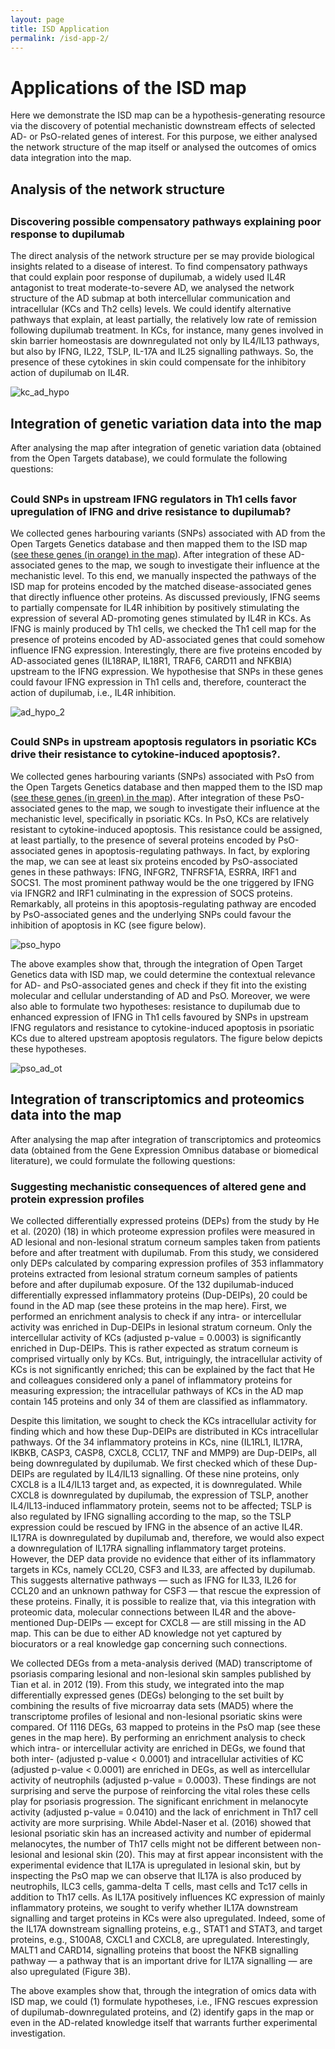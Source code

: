 ```yaml
---
layout: page
title: ISD Application
permalink: /isd-app-2/
---
```


# Applications of the ISD map

Here we demonstrate the ISD map can be a hypothesis-generating resource via the discovery of potential mechanistic downstream effects of selected AD- or PsO-related genes of interest. For this purpose, we either analysed the network structure of the map itself or analysed the outcomes of omics data integration into the map.

## Analysis of the network structure

<h2 id="net"></h2>

### Discovering possible compensatory pathways explaining poor response to dupilumab
The direct analysis of the network structure per se may provide biological insights related to a disease of interest. To find compensatory pathways that could explain poor response of dupilumab, a widely used IL4R antagonist to treat moderate-to-severe AD, we analysed the network structure of the AD submap at both intercellular communication and intracellular (KCs and Th2 cells) levels.
We could identify alternative pathways that explain, at least partially, the relatively low rate of remission following dupilumab treatment. In KCs, for instance, many genes involved in skin barrier homeostasis are downregulated not only by IL4/IL13 pathways, but also by IFNG, IL22, TSLP, IL-17A and IL25 signalling pathways. So, the presence of these cytokines in skin could compensate for the inhibitory action of dupilumab on IL4R.

![kc_ad_hypo](https://github.com/user-attachments/assets/e3199474-0c0b-4fbd-986c-4d57d517c3f0)

## Integration of genetic variation data into the map 
After analysing the map after integration of genetic variation data (obtained from the Open Targets database), we could formulate the following questions:

<h2 id="genet1"></h2>

### Could SNPs in upstream IFNG regulators in Th1 cells favor upregulation of IFNG and drive resistance to dupilumab?
We collected genes harbouring variants (SNPs) associated with AD from the Open Targets Genetics database and then mapped them to the ISD map ([see these genes (in orange) in the map](https://imi-biomap.elixir-luxembourg.org/minerva/index.html?id=ADmaps_10-02-25&perfectMatch=false&modelId=384&backgroundId=610&x=2820&y=1623&z=5&overlaysId=1367)). After integration of these AD-associated genes to the map, we sough to investigate their influence at the mechanistic level. To this end, we manually inspected the pathways of the ISD map for proteins encoded by the matched disease-associated genes that directly influence other proteins. As discussed previously, IFNG seems to partially compensate for IL4R inhibition by positively stimulating the expression of several AD-promoting genes stimulated by IL4R in KCs. As IFNG is mainly produced by Th1 cells, we checked the Th1 cell map for the presence of proteins encoded by AD-associated genes that could somehow influence IFNG expression. Interestingly, there are five proteins encoded by AD-associated genes (IL18RAP, IL18R1, TRAF6, CARD11 and NFKBIA) upstream to the IFNG expression. We hypothesise that SNPs in these genes could favour IFNG expression in Th1 cells and, therefore, counteract the action of dupilumab, i.e., IL4R inhibition. 



![ad_hypo_2](https://github.com/user-attachments/assets/0a2b962c-ea8a-42b7-85d2-286386ffa8de)

<h2 id="genet2"></h2>

### Could SNPs in upstream apoptosis regulators in psoriatic KCs drive their resistance to cytokine-induced apoptosis?.
We collected genes harbouring variants (SNPs) associated with PsO from the Open Targets Genetics database and then mapped them to the ISD map ([see these genes (in green) in the map](https://imi-biomap.elixir-luxembourg.org/minerva/index.html?id=PsO_map&perfectMatch=false&modelId=389&backgroundId=612&x=6509&y=1929&z=5.242334845066072&overlaysId=1369)). After integration of these PsO-associated genes to the map, we sough to investigate their influence at the mechanistic level, specifically in psoriatic KCs. In PsO, KCs are relatively resistant to cytokine-induced apoptosis. This resistance could be assigned, at least partially, to the presence of several proteins encoded by PsO-associated genes in apoptosis-regulating pathways. In fact, by exploring the map, we can see at least six proteins encoded by PsO-associated genes in these pathways: IFNG, INFGR2, TNFRSF1A, ESRRA, IRF1 and SOCS1. The most prominent pathway would be the one triggered by IFNG via IFNGR2 and IRF1 culminating in the expression of SOCS proteins. Remarkably, all proteins in this apoptosis-regulating pathway are encoded by PsO-associated genes and the underlying SNPs could favour the inhibition of apoptosis in KC (see figure below). 


![pso_hypo](https://github.com/user-attachments/assets/2af14268-39b2-4595-8d5c-5cb3496fcf5e)


The above examples show that, through the integration of Open Target Genetics data with ISD map, we could determine the contextual relevance for AD- and PsO-associated genes and check if they fit into the existing molecular and cellular understanding of AD and PsO. Moreover, we were also able to formulate two hypotheses: resistance to dupilumab due to enhanced expression of IFNG in Th1 cells favoured by SNPs in upstream IFNG regulators and resistance to cytokine-induced apoptosis in psoriatic KCs due to altered upstream apoptosis regulators. The figure below depicts these hypotheses.


![pso_ad_ot](https://github.com/user-attachments/assets/1dc9ebf3-dc5b-4d50-a371-c43096fbd8da)




## Integration of transcriptomics and proteomics data into the map
After analysing the map after integration of transcriptomics and proteomics data (obtained from the Gene Expression Omnibus database or biomedical literature), we could formulate the following questions:


### Suggesting mechanistic consequences of altered gene and protein expression profiles
We collected differentially expressed proteins (DEPs) from the study by He et al. (2020) (18) in which proteome expression profiles were measured in AD lesional and non-lesional stratum corneum samples taken from patients before and after treatment with dupilumab. From this study, we considered only DEPs calculated by comparing expression profiles of 353 inflammatory proteins extracted from lesional stratum corneum samples of patients before and after dupilumab exposure. Of the 132 dupilumab-induced differentially expressed inflammatory proteins (Dup-DEIPs), 20 could be found in the AD map (see these proteins in the map here). First, we performed an enrichment analysis to check if any intra- or intercellular activity was enriched in Dup-DEIPs in lesional stratum corneum. Only the intercellular activity of KCs (adjusted p-value = 0.0003) is significantly enriched in Dup-DEIPs. This is rather expected as stratum corneum is comprised virtually only by KCs. But, intriguingly, the intracellular activity of KCs is not significantly enriched; this can be explained by the fact that He and colleagues considered only a panel of inflammatory proteins for measuring expression; the intracellular pathways of KCs in the AD map contain 145 proteins and only 34 of them are classified as inflammatory. 

Despite this limitation, we sought to check the KCs intracellular activity for finding which and how these Dup-DEIPs are distributed in KCs intracellular pathways. Of the 34 inflammatory proteins in KCs, nine (IL1RL1, IL17RA, IKBKB, CASP3, CASP8, CXCL8, CCL17, TNF and MMP9) are Dup-DEIPs, all being downregulated by dupilumab. We first checked which of these Dup-DEIPs are regulated by IL4/IL13 signalling. Of these nine proteins, only CXCL8 is a IL4/IL13 target and, as expected, it is downregulated. While CXCL8 is downregulated by dupilumab, the expression of TSLP, another IL4/IL13-induced inflammatory protein, seems not to be affected; TSLP is also regulated by IFNG signalling according to the map, so the TSLP expression could be rescued by IFNG in the absence of an active IL4R. IL17RA is downregulated by dupilumab and, therefore, we would also expect a downregulation of IL17RA signalling inflammatory target proteins. However, the DEP data provide no evidence that either of its inflammatory targets in KCs, namely CCL20, CSF3 and IL33, are affected by dupilumab. This suggests alternative pathways — such as IFNG for IL33, IL26 for CCL20 and an unknown pathway for CSF3 — that rescue the expression of these proteins. Finally, it is possible to realize that, via this integration with proteomic data, molecular connections between IL4R and the above-mentioned Dup-DEIPs — except for CXCL8 — are still missing in the AD map. This can be due to either AD knowledge not yet captured by biocurators or a real knowledge gap concerning such connections.

We collected DEGs from a meta-analysis derived (MAD) transcriptome of psoriasis comparing lesional and non-lesional skin samples published by Tian et al. in 2012 (19). From this study, we integrated into the map differentially expressed genes (DEGs) belonging to the set built by combining the results of five microarray data sets (MAD5) where the transcriptome profiles of lesional and non-lesional psoriatic skins were compared. Of 1116 DEGs, 63 mapped to proteins in the PsO map (see these genes in the map here). By performing an enrichment analysis to check which intra- or intercellular activity are enriched in DEGs, we found that both inter- (adjusted p-value < 0.0001) and intracellular activities of KC (adjusted p-value < 0.0001) are enriched in DEGs, as well as intercellular activity of neutrophils (adjusted p-value = 0.0003). These findings are not surprising and serve the purpose of reinforcing the vital roles these cells play for psoriasis progression. The significant enrichment in melanocyte activity (adjusted p-value = 0.0410) and the lack of enrichment in Th17 cell activity are more surprising. While Abdel-Naser et al. (2016) showed that lesional psoriatic skin has an increased activity and number of epidermal melanocytes, the number of Th17 cells might not be different between non-lesional and lesional skin (20). This may at first appear inconsistent with the experimental evidence that IL17A is upregulated in lesional skin, but by inspecting the PsO map we can observe that IL17A is also produced by neutrophils, ILC3 cells, gamma-delta T cells, mast cells and Tc17 cells in addition to Th17 cells. As IL17A positively influences KC expression of mainly inflammatory proteins, we sought to verify whether IL17A downstream signalling and target proteins in KCs were also upregulated. Indeed, some of the IL17A downstream signalling proteins, e.g., STAT1 and STAT3, and target proteins, e.g., S100A8, CXCL1 and CXCL8, are upregulated. Interestingly, MALT1 and CARD14, signalling proteins that boost the NFKB signalling pathway — a pathway that is an important drive for IL17A signalling — are also upregulated (Figure 3B).

The above examples show that, through the integration of omics data with ISD map, we could (1) formulate hypotheses, i.e., IFNG rescues expression of dupilumab-downregulated proteins, and (2) identify gaps in the map or even in the AD-related knowledge itself that warrants further experimental investigation.
